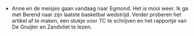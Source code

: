 - Anne en de meisjes gaan vandaag naar Egmond. Het is mooi weer. Ik ga met Berend naar zijn laatste basketbal wedstrijd. Verder proberen het artikel af te maken, een stukje voor TC te schrijven en het rapportje van De Gruijter en Zandvliet te lezen.